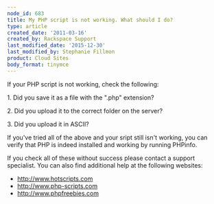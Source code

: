 ```yaml
---
node_id: 683
title: My PHP script is not working. What should I do?
type: article
created_date: '2011-03-16'
created_by: Rackspace Support
last_modified_date: '2015-12-30'
last_modified_by: Stephanie Fillmon
product: Cloud Sites
body_format: tinymce
---
```


If your PHP script is not working, check the following:

1\. Did you save it as a file with the ".php" extension?

2\. Did you upload it to the correct folder on the server?

3\. Did you upload it in ASCII?

If you've tried all of the above and your sript still isn't working, you
can verify that PHP is indeed installed and working by running PHPinfo.

If you check all of these without success please contact a support
specialist. You can also find additional help at the following websites:

-   <http://www.hotscripts.com>
-   <http://www.php-scripts.com>
-   <http://www.phpfreebies.com>


